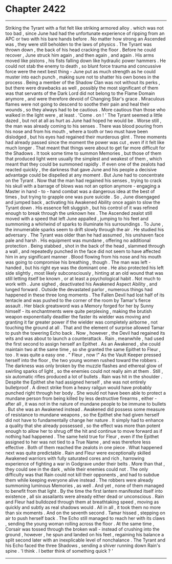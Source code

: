 
# Chapter 2422


---

Striking the Tyrant with a fist felt like striking armored alloy . which was not too bad , since June had had the unfortunate experience of ripping from an APC or two with his bare hands before .
No matter how strong an Ascended was , they were still beholden to the laws of physics . The Tyrant was thrown down , the back of his head cracking the floor . Before he could recover , June struck him again , and then again , and again .
His arms moved like pistons , his fists falling down like hydraulic power hammers . He could not stab the enemy to death , so blunt force trauma and concussive force were the next best thing - June put as much strength as he could muster into each punch , making sure not to shatter his own bones in the process .
Being a member of the Shadow Clan was not without its perks , but there were drawbacks as well , possibly the most significant of them was that servants of the Dark Lord did not belong to the Flame Domain anymore , and were therefore devoid of Changing Star's grace . Miraculous flames were not going to descend to soothe their pain and heal their wounds , so they always had to be cautious .
More cautious than those who walked in the light were , at least .
'Come . on ! '
The Tyrant seemed a little dazed , but not at all as hurt as June had hoped he would be . Worse still , the man was already coming to his senses . There was blood pouring from his nose and from his mouth , where a tooth or two must have been dislodged , but his eyes had regained their murderous glint . Three moments had already passed since the moment the power was cut , even if it felt like much longer . That meant that things were about to get far more difficult for the Shadows .
It took some time to summon Memories , but those of them that produced light were usually the simplest and weakest of them , which meant that they could be summoned rapidly . If even one of the zealots had reacted quickly , the darkness that gave June and his people a decisive advantage could be dispelled at any moment .
But June had to concentrate on the Tyrant . Now that the man had regained his senses , trying to crack his skull with a barrage of blows was not an option anymore - engaging a Master in hand - to - hand combat was a dangerous idea at the best of times , but trying to grapple one was pure suicide .
So , June disengaged and jumped back , activating his Awakened Ability once again to slow the Tyrant down . His essence felt sluggish , but his control of it was refined enough to break through the unknown hex . The Ascended zealot still moved with a speed that left June appalled , jumping to his feet and summoning a whirlwind of sparks to illuminate his surroundings .
To June , the innumerable sparks seem to drift slowly through the air . He studied his adversary .
The Tyrant was older than he had assumed , his unshaven face pale and harsh . His equipment was mundane , offering no additional protection . Being stabbed , shot in the back of the head , slammed through a wall , and repeatedly punched in the face did not seem to have affected him in any significant manner .
Blood flowing from his nose and his mouth was going to compromise his breathing , though . The man was left - handed , but his right eye was the dominant one . He also protected his left side slightly , most likely subconsciously , hinting at an old wound that was still letting itself be known , or at least a psychological habit . Not much to work with .
June sighed , deactivated his Awakened Aspect Ability , and lunged forward .
Outside the devastated parlor , numerous things had happened in these three long moments .
The Fallen Devil had lost half of its tentacle and was pushed to the corner of the room by Tamar's fierce assault . Her black greatsword was a Memory forged for her by Sunny himself - its enchantments were quite perplexing , making the brutish weapon exponentially deadlier the faster its wielder was moving and granting it far greater power if the wielder was completely airborne , not touching the ground at all . That and the element of surprise allowed Tamar to push the towering Echo back . Now , however , the Devil had regained its wits and was about to launch a counterattack .
Rain , meanwhile , had used the first second to assign herself an Epithet . As an Awakened , she could maintain two at the same time , so she granted the same Epithet to Fleur , too .
It was quite a easy one .
" Fleur , now !"
As the Vault Keeper pressed herself into the floor , the two young women rushed toward the robbers . The darkness was only broken by the muzzle flashes and ethereal glow of swirling sparks of light , so the enemies could not really aim at them . Still , six automatic rifles produced a lot of bullets .
Rain was hit in the shoulder . Despite the Epithet she had assigned herself , she was not entirely bulletproof . A direct strike from a heavy railgun would have probably punched right through her body . She would not have been able to protect a mundane person from being killed by less destructive firearms , either - after all , it was not in the nature of mundane people to be immune to bullets .
But she was an Awakened instead . Awakened did possess some measure of resistance to mundane weapons , so the Epithet she had given herself did not have to fundamentally change her nature . It simply had to enhance a quality that she already possessed , so the effect was more than potent enough to allow her to shrug off the hit and continue to move forward as if nothing had happened .
The same held true for Fleur , even if the Epithet assigned to her was not tied to a True Name , and was therefore less effective .
Both of them reached the zealots in one piece . What happened next was quite predictable . Rain and Fleur were exceptionally skilled Awakened warriors with fully saturated cores and rich , harrowing experience of fighting a war in Godgrave under their belts . More than that , they could see in the dark , while their enemies could not .
The only difficulty was that Rain could not kill their opponents , and had to subdue them while keeping everyone alive instead . The robbers were already summoning luminous Memories , as well .
And yet , none of them managed to benefit from that light .
By the time the first lantern manifested itself into existence , all six assailants were already either dead or unconscious . Rain and Fleur had bulldozed through them at breathtaking speed , moving as quickly and subtly as real shadows would .
All in all , it took them no more than six moments . And on the seventh second .
Tamar hissed , stepping on air to push herself back . The Echo still managed to reach her with its claws , sending the young woman rolling across the floor . At the same time , Corsair was tossed through the broken wall - instead of crushing into the ground , however , he spun and landed on his feet , regaining his balance a split second later with an inexplicable level of nonchalance .
The Tyrant and his Echo faced the three Shadows , sending a shiver running down Rain's spine .
'I think . I better think of something quick ? '

---

